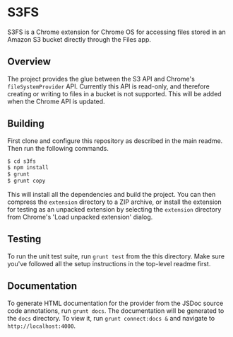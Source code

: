 # S3FS

S3FS is a Chrome extension for Chrome OS for accessing files stored in an Amazon S3 bucket directly through the Files app.

## Overview

The project provides the glue between the S3 API and Chrome's `fileSystemProvider` API. Currently this API is read-only, and therefore creating or writing to files in a bucket is not supported. This will be added when the Chrome API is updated.

## Building

First clone and configure this repository as described in the main readme. Then run the following commands.

```bash
$ cd s3fs
$ npm install
$ grunt
$ grunt copy
```

This will install all the dependencies and build the project. You can then compress the `extension` directory to a ZIP archive, or install the extension for testing as an unpacked extension by selecting the `extension` directory from Chrome's 'Load unpacked extension' dialog.

## Testing

To run the unit test suite, run `grunt test` from the this directory. Make sure you've followed all the setup instructions in the top-level readme first.

## Documentation

To generate HTML documentation for the provider from the JSDoc source code annotations, run `grunt docs`. The documentation will be generated to the `docs` directory. To view it, run `grunt connect:docs &` and navigate to `http://localhost:4000`.

